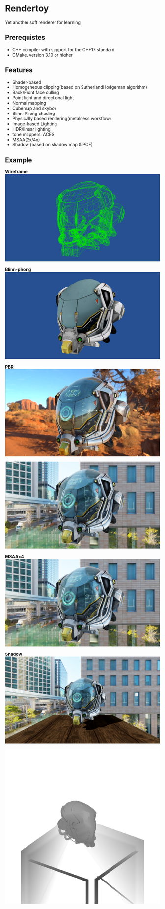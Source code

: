 # Rendertoy

Yet another soft renderer for learning

## Prerequistes
* C++ compiler with support for the C++17 standard
* CMake, version 3.10 or higher

## Features

* Shader-based
* Homogeneous clipping(based on SutherlandHodgeman algorithm)
* Back/Front face culling
* Point light and directional light
* Normal mapping
* Cubemap and skybox
* Blinn-Phong shading
* Physically based rendering(metalness workflow)
* Image-based Lighting
* HDR/linear lighting
* tone mappers: ACES
* MSAA(2x/4x)
* Shadow (based on shadow map & PCF)

## Example

**Wireframe**
![PBR](samples/output_wireframe.png)

**Blinn-phong**
![PBR](samples/output_0.png)

**PBR**
![PBR](samples/output_1.png)

![PBR](samples/output_2.png)

**MSAAx4**
![PBR](samples/output_msaax4.png)

**Shadow**
![PBR](samples/output_shadow.png)

![PBR](samples/shadow_map.png)
